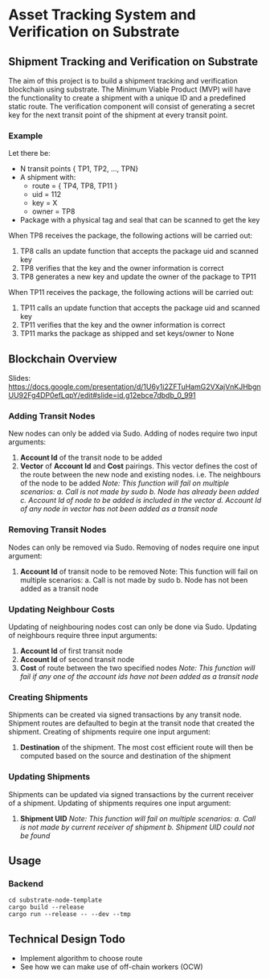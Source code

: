 # Asset Tracking System and Verification on Substrate

## Shipment Tracking and Verification on Substrate

The aim of this project is to build a shipment tracking and verification blockchain using substrate. The Minimum Viable Product (MVP) will have the functionality to create a shipment with a unique ID and a predefined static route. The verification component will consist of generating a secret key for the next transit point of the shipment at every transit point.

### Example

Let there be:

- N transit points { TP1, TP2, ..., TPN}
- A shipment with:
  - route = { TP4, TP8, TP11 }
  - uid = 112
  - key = X
  - owner = TP8
- Package with a physical tag and seal that can be scanned to get the key

When TP8 receives the package, the following actions will be carried out:

1. TP8 calls an update function that accepts the package uid and scanned key
2. TP8 verifies that the key and the owner information is correct
3. TP8 generates a new key and update the owner of the package to TP11

When TP11 receives the package, the following actions will be carried out:

1. TP11 calls an update function that accepts the package uid and scanned key
2. TP11 verifies that the key and the owner information is correct
3. TP11 marks the package as shipped and set keys/owner to None

## Blockchain Overview

Slides: <https://docs.google.com/presentation/d/1U6y1i2ZFTuHamG2VXajVnKJHbgnUU92Fg4DP0efLqpY/edit#slide=id.g12ebce7dbdb_0_991>

### Adding Transit Nodes 

New nodes can only be added via Sudo. Adding of nodes require two input arguments:
1. **Account Id** of the transit node to be added
2. **Vector** of **Account Id** and **Cost** pairings. This vector defines the cost of the route between the new node and existing nodes. i.e. The neighbours of the node to be added
*Note: This function will fail on multiple scenarios:
    a. Call is not made by sudo
    b. Node has already been added
    c. Account Id of node to be added is included in the vector
    d. Account Id of any node in vector has not been added as a transit node*

### Removing Transit Nodes

Nodes can only be removed via Sudo. Removing of nodes require one input argument:
1. **Account Id** of transit node to be removed
Note: This function will fail on multiple scenarios:
    a. Call is not made by sudo
    b. Node has not been added as a transit node

### Updating Neighbour Costs

Updating of neighbouring nodes cost can only be done via Sudo. Updating of neighbours require three input arguments:
1. **Account Id** of first transit node
2. **Account Id** of second transit node
3. **Cost** of route between the two specified nodes
*Note: This function will fail if any one of the account ids have not been added as a transit node*

### Creating Shipments

Shipments can be created via signed transactions by any transit node. Shipment routes are defaulted to begin at the transit node that created the shipment. Creating of shipments require one input argument:
1. **Destination** of the shipment. The most cost efficient route will then be computed based on the source and destination of the shipment

### Updating Shipments

Shipments can be updated via signed transactions by the current receiver of a shipment. Updating of shipments requires one input argument:
1. **Shipment UID**
*Note: This function will fail on multiple scenarios:
    a. Call is not made by current receiver of shipment
    b. Shipment UID could not be found*

## Usage

### Backend

```
cd substrate-node-template
cargo build --release
cargo run --release -- --dev --tmp
```

## Technical Design Todo

- Implement algorithm to choose route
- See how we can make use of off-chain workers (OCW)
